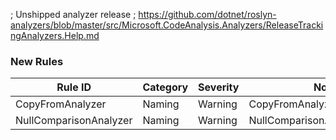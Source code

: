 ﻿; Unshipped analyzer release
; https://github.com/dotnet/roslyn-analyzers/blob/master/src/Microsoft.CodeAnalysis.Analyzers/ReleaseTrackingAnalyzers.Help.md

### New Rules
Rule ID | Category | Severity | Notes
--------|----------|----------|-------
CopyFromAnalyzer | Naming | Warning | CopyFromAnalyzer
NullComparisonAnalyzer | Naming | Warning | NullComparisonAnalyzerAnalyzer